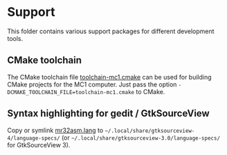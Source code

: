 # Support

This folder contains various support packages for different development tools.

## CMake toolchain

The CMake toolchain file [toolchain-mc1.cmake](cmake/toolchain-mc1.cmake) can be used for building CMake projects for the MC1 computer. Just pass the option `-DCMAKE_TOOLCHAIN_FILE=toolchain-mc1.cmake` to CMake.

## Syntax highlighting for gedit / GtkSourceView

Copy or symlink [mr32asm.lang](gtksourceview/mr32asm.lang) to `~/.local/share/gtksourceview-4/language-specs/` (or `~/.local/share/gtksourceview-3.0/language-specs/` for GtkSourceView 3).
